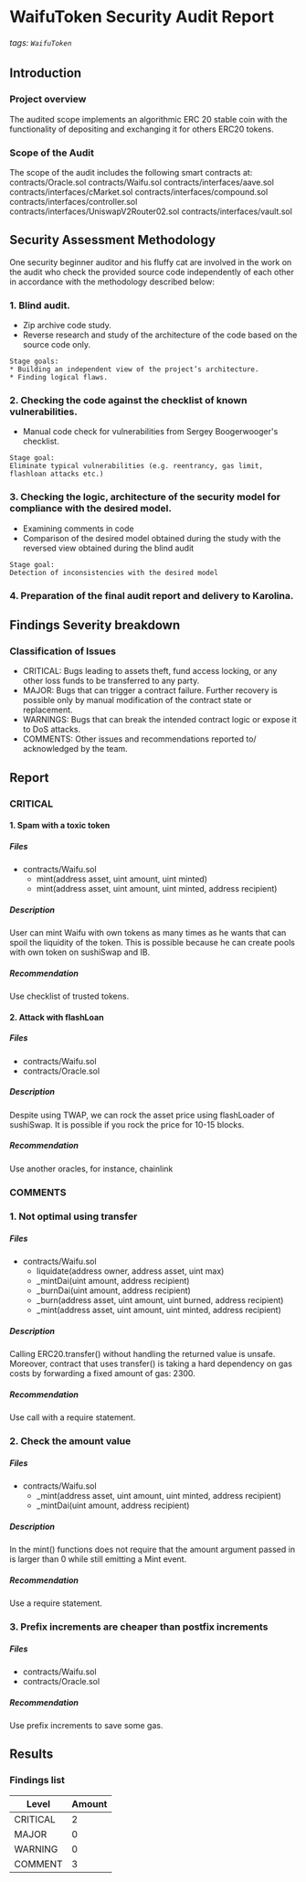# WaifuToken Security Audit Report

###### tags: `WaifuToken`

## Introduction

### Project overview

The audited scope implements an algorithmic ERC 20 stable coin with the functionality of depositing and exchanging it for others ERC20 tokens.

### Scope of the Audit
The scope of the audit includes the following smart contracts at:
contracts/Oracle.sol
contracts/Waifu.sol
contracts/interfaces/aave.sol
contracts/interfaces/cMarket.sol
contracts/interfaces/compound.sol
contracts/interfaces/controller.sol
contracts/interfaces/UniswapV2Router02.sol
contracts/interfaces/vault.sol

## Security Assessment Methodology

One security beginner auditor and his fluffy cat  are involved in the work on the audit who check the provided source code independently of each other in accordance with the methodology described below:

### 1. Blind audit.

* Zip archive code study.
* Reverse research and study of the architecture of the code based on the source code only.

```
Stage goals:
* Building an independent view of the project’s architecture.
* Finding logical flaws.
```

### 2. Checking the code against the checklist of known vulnerabilities.

* Manual code check for vulnerabilities from Sergey Boogerwooger's checklist.

```
Stage goal: 
Eliminate typical vulnerabilities (e.g. reentrancy, gas limit, flashloan attacks etc.)
```

### 3. Checking the logic, architecture of the security model for compliance with the desired model.

* Examining comments in code
* Comparison of the desired model obtained during the study with the reversed view obtained during the blind audit

```
Stage goal: 
Detection of inconsistencies with the desired model
```

### 4. Preparation of the final audit report and delivery to Karolina.

## Findings Severity breakdown

### Classification of Issues

* CRITICAL: Bugs leading to assets theft, fund access locking, or any other loss funds to be transferred to any party. 
* MAJOR: Bugs that can trigger a contract failure. Further recovery is possible only by manual modification of the contract state or replacement.
* WARNINGS: Bugs that can break the intended contract logic or expose it to DoS attacks. 
* COMMENTS: Other issues and recommendations reported to/ acknowledged by the team.

## Report

### CRITICAL
#### 1. Spam with a toxic token
##### Files
* contracts/Waifu.sol
    * mint(address asset, uint amount, uint minted) 
    * mint(address asset, uint amount, uint minted, address recipient)
##### Description
User can mint Waifu with own tokens as many times as he wants that can spoil the liquidity of the token. This is possible because he can create pools with own token on sushiSwap and IB.

##### Recommendation
Use checklist of trusted tokens.

#### 2. Attack with flashLoan
##### Files
 * contracts/Waifu.sol
 * contracts/Oracle.sol
##### Description

Despite using TWAP, we can rock the asset price using flashLoader of sushiSwap. It is possible if you rock the price for 10-15 blocks. 

##### Recommendation
Use another oracles, for instance, chainlink

### COMMENTS

### 1. Not optimal using transfer

##### Files
* contracts/Waifu.sol
    * liquidate(address owner, address asset, uint max) 
    * _mintDai(uint amount, address recipient)
    * _burnDai(uint amount, address recipient)
    * _burn(address asset, uint amount, uint burned, address recipient)
    * _mint(address asset, uint amount, uint minted, address recipient)

##### Description

Calling ERC20.transfer() without handling the returned value is unsafe. Moreover, contract that uses transfer() is taking a hard dependency on gas costs by forwarding a fixed amount of gas: 2300.

##### Recommendation
Use call with a require statement.

### 2. Check the amount value

##### Files
* contracts/Waifu.sol
    * _mint(address asset, uint amount, uint minted, address recipient)
    * _mintDai(uint amount, address recipient)
    
##### Description
In the mint() functions does not require that
the amount argument passed in is larger than 0 while
still emitting a Mint event.

##### Recommendation
Use a require statement.

### 3. Prefix increments are cheaper than postfix increments

##### Files
* contracts/Waifu.sol
* contracts/Oracle.sol

##### Recommendation
Use prefix increments to save some gas.



## Results

### Findings list

Level | Amount
--- | ---
CRITICAL | 2
MAJOR | 0
WARNING | 0
COMMENT | 3




